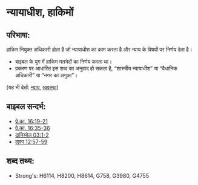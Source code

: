 # न्यायाधीश, हाकिमों #

## परिभाषा: ##

हाकिम नियुक्त अधिकारी होता है जो न्यायाधीश का काम करता है और न्याय के विषयों पर निर्णय देता है।

* बाइबल के युग में हाकिम मतभेदों का निर्णय करता था।
* प्रकरण पर आधारित इस शब्द का अनुवाद हो सकता है, “शास्त्रीय न्यायाधीश” या “वैधानिक अधिकारी” या “नगर का अगुआ”।

(यह भी देखें: [न्याय](../other/judgeposition.md), [व्यवस्था](../kt/lawofmoses.md))

## बाइबल सन्दर्भ: ##

* [प्रे.का. 16:19-21](rc://en/tn/help/act/16/19)
* [प्रे.का. 16:35-36](rc://en/tn/help/act/16/35)
* [दानिय्येल 03:1-2](rc://en/tn/help/dan/03/01)
* [लूका 12:57-59](rc://en/tn/help/luk/12/57)

## शब्द तथ्य: ##

* Strong's: H6114, H8200, H8614, G758, G3980, G4755
